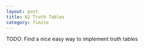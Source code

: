 ```yaml
---
layout: post
title: 02 Truth Tables
category: finite
---
```


TODO: Find a nice easy way to implement truth tables
